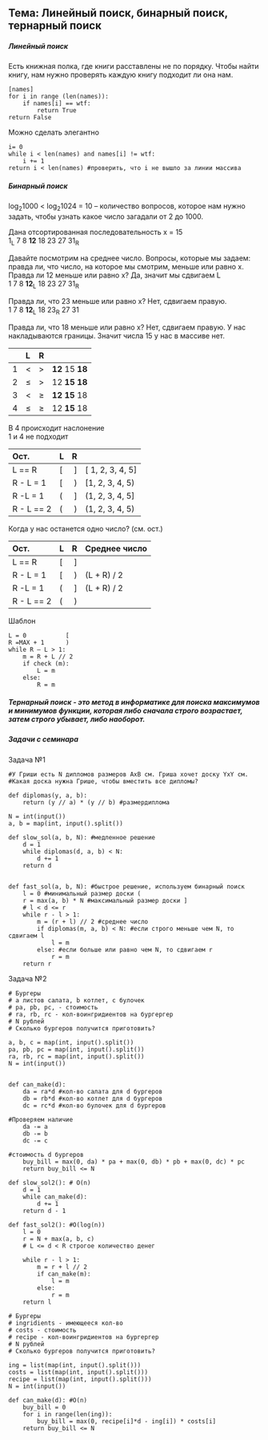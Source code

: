 ## Тема: Линейный поиск, бинарный поиск, тернарный поиск  
##### *Линейный поиск*    
Есть книжная полка, где книги расставлены не по порядку. Чтобы найти книгу, нам нужно проверять каждую книгу подходит ли она нам.  

	[names]  
	for i in range (len(names)):  
    	if names[i] == wtf:  
    	    return True  
	return False  
    
Можно сделать элегантно 

	i= 0
	while i < len(names) and names[i] != wtf:
		i += 1
	return i < len(names) #проверить, что i не вышло за линии массива


##### *Бинарный поиск* 
log<sub>2</sub>1000 < log<sub>2</sub>1024 = 10 – количество вопросов, которое нам нужно задать, чтобы узнать какое число загадали от 2 до 1000.

Дана отсортированная последовательность х = 15   
1<sub>L</sub> 7 8 __12__ 18 23 27 31<sub>R</sub> 

Давайте посмотрим на среднее число. Вопросы, которые мы задаем: правда ли, что число, на которое мы смотрим, меньше или равно х.
Правда ли 12 меньше или равно х? Да, значит мы сдвигаем L  
1 7 8 __12__<sub>L</sub> 18 23 27 31<sub>R</sub>

Правда ли, что 23 меньше или равно х? Нет, сдвигаем правую.    
1 7 8 __12__<sub>L</sub> 18 23<sub>R</sub> 27 31

Правда ли, что 18 меньше или равно х? Нет, сдвигаем правую. У нас накладываются границы. Значит числа 15 у нас в массиве нет.


||L|R||
|:---|:--|---:|:---| 
|1|<| >| __12__ 15 __18__
|2|≤|>|12 __15__ __18__|
|3|<|≥|__12__ __15__ 18|
|4| ≤| ≥|12 __15__ 18|    

В 4 происходит наслонение  
1 и 4 не подходит

|Ост.|L|R||
|:---|:--|---:|:---|
|L == R| [| ]| [ 1, 2, 3, 4, 5]
|R - L = 1| [ | )| [1, 2, 3, 4, 5)
|R -L = 1| (| ]| (1, 2, 3, 4, 5]
|R - L == 2| (| )| (1, 2, 3, 4, 5)

Когда у нас останется одно число? (см. ост.)

|Ост.|L|R|Среднее число|
|:---|:--|---:|:---|
|L == R| [| ]| 
|R - L = 1| [ | )| (L + R) / 2
|R -L = 1| (| ]| (L + R) / 2
|R - L == 2| (| )| 


Шаблон

	L = 0           [ 
	R =MAX + 1      )
	while R – L > 1:
    	m = R + L // 2
    	if check (m):
            L = m
    	else:
            R = m 

##### *Тернарный поиск* - это метод в информатике для поиска максимумов и минимумов функции, которая либо сначала строго возрастает, затем строго убывает, либо наоборот.

##### Задачи с семинара

Задача №1  

	#У Гриши есть N дипломов размеров AxB см. Гриша хочет доску YxY см.
	#Какая доска нужна Грише, чтобы вместить все дипломы?

	def diplomas(y, a, b):
    	return (y // a) * (y // b) #размердиплома

	N = int(input())
	a, b = map(int, input().split())

	def slow_sol(a, b, N): #медленное решение
    	d = 1
    	while diplomas(d, a, b) < N:
            d += 1
    	return d


	def fast_sol(a, b, N): #быстрое решение, используем бинарный поиск
    	l = 0 #минимальный размер доски (
    	r = max(a, b) * N #максимальный размер доски ]
    	# l < d <= r
    	while r - l > 1:
        	m = (r + l) // 2 #среднее число
        	if diplomas(m, a, b) < N: #если строго меньше чем N, то сдвигаем l
                l = m
        	else: #если больше или равно чем N, то сдвигаем r
                r = m
    	return r

Задача №2

	# Бургеры
	# а листов салата, b котлет, с булочек
	# pa, pb, pc, - стоимость
	# ra, rb, rc - кол-воингридиентов на бургергер
	# N рублей
	# Сколько бургеров получится приготовить?

	a, b, c = map(int, input().split())
	pa, pb, pc = map(int, input().split())
	ra, rb, rc = map(int, input().split())
	N = int(input())


	def can_make(d):
    	da = ra*d #кол-во салата для d бургеров
    	db = rb*d #кол-во котлет для d бургеров
    	dc = rc*d #кол-во булочек для d бургеров

	#Проверяем наличие
    	da -= a
    	db -= b
    	dc -= c

	#стоимость d бургеров
    	buy_bill = max(0, da) * pa + max(0, db) * pb + max(0, dc) * pc
    	return buy_bill <= N

	def slow_sol2(): # O(n)
    	d = 1
    	while can_make(d):
        	d += 1
    	return d - 1

	def fast_sol2(): #O(log(n))
    	l = 0
    	r = N + max(a, b, c)
    	# L <= d < R строгое количество денег

    	while r - l > 1:
        	m = r + l // 2
        	if can_make(m):
                l = m
        	else:
                r = m
    	return l 

	# Бургеры
	# ingridients - имеющееся кол-во
	# costs - стоимость
	# recipe - кол-воингридиентов на бургергер
	# N рублей
	# Сколько бургеров получится приготовить?

	ing = list(map(int, input().split()))
	costs = list(map(int, input().split()))
	recipe = list(map(int, input().split()))
	N = int(input())

	def can_make(d): #O(n)
    	buy_bill = 0
    	for i in range(len(ing)):
        	buy_bill = max(0, recipe[i]*d - ing[i]) * costs[i]
    	return buy_bill <= N



 

